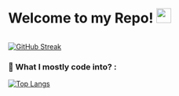 <h1>
  Welcome to my Repo!
  <img src="https://media.giphy.com/media/hvRJCLFzcasrR4ia7z/giphy.gif" width="30px"/>
</h1>

<div><img src="https://komarev.com/ghpvc/?username=Yash-Bambhroliya&style=flat-square&color=blue" alt=""/>
  </div>

[![GitHub Streak](http://github-readme-streak-stats.herokuapp.com?user=Yash-Bambhroliya&theme=dark&background=000000)](https://git.io/streak-stats)

<!-- [![GitHub Streak](https://streak-stats.demolab.com?user=Yash-Bambhroliya&theme=dark)](https://git.io/streak-stats) -->

### :thinking: What I mostly code into? :
[![Top Langs](https://github-readme-stats.vercel.app/api/top-langs/?username=Yash-Bambhroliya&layout=compact&theme=vision-friendly-dark)](https://github.com/Yash-Bambhroliya/github-readme-stats)
